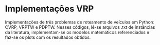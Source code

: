 # Implementações VRP
Implementações de três problemas de roteamento de veículos em Python: CVRP, VRPTW e PDPTW. Nesses códigos, lê-se arquivos .txt de instâncias da literatura, implementam-se os modelos matemáticos referenciados e faz-se os plots com os resultados obtidos.
